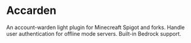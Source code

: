 # Accarden
An account-warden light plugin for Minecreaft Spigot and forks. Handle user authentication for offline mode servers. Built-in Bedrock support.

